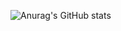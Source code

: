 ![Anurag's GitHub stats](https://github-readme-stats.vercel.app/api?username=sergiomgm&show_icons=true&theme=radical)
